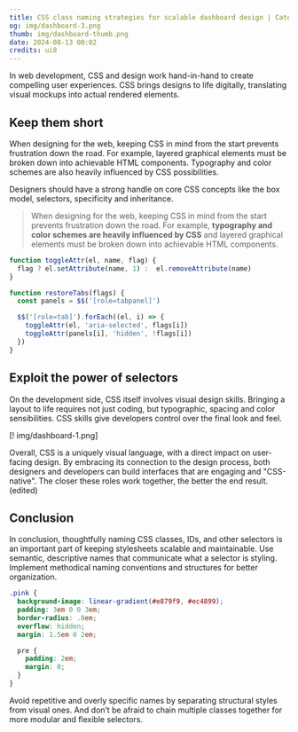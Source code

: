 ```yaml
---
title: CSS class naming strategies for scalable dashboard design | Category 2
og: img/dashboard-3.png
thumb: img/dashboard-thumb.png
date: 2024-08-13 00:02
credits: ui8
---
```


In web development, CSS and design work hand-in-hand to create compelling user experiences. CSS brings designs to life digitally, translating visual mockups into actual rendered elements.

## Keep them short

When designing for the web, keeping CSS in mind from the start prevents frustration down the road. For example, layered graphical elements must be broken down into achievable HTML components. Typography and color schemes are also heavily influenced by CSS possibilities.

Designers should have a strong handle on core CSS concepts like the box model, selectors, specificity and inheritance.

> When designing for the web, keeping CSS in mind from the start prevents frustration down the road. For example, **typography and color schemes are heavily influenced by CSS** and layered graphical elements must be broken down into achievable HTML components.

``` js .blue
function toggleAttr(el, name, flag) {
  flag ? el.setAttribute(name, 1) :  el.removeAttribute(name)
}

function restoreTabs(flags) {
  const panels = $$('[role=tabpanel]')

  $$('[role=tab]').forEach((el, i) => {
    toggleAttr(el, 'aria-selected', flags[i])
    toggleAttr(panels[i], 'hidden', !flags[i])
  })
}
```

## Exploit the power of selectors

On the development side, CSS itself involves visual design skills. Bringing a layout to life requires not just coding, but typographic, spacing and color sensibilities. CSS skills give developers control over the final look and feel.

[! img/dashboard-1.png]

Overall, CSS is a uniquely visual language, with a direct impact on user-facing design. By embracing its connection to the design process, both designers and developers can build interfaces that are engaging and "CSS-native". The closer these roles work together, the better the end result. (edited)


## Conclusion

In conclusion, thoughtfully naming CSS classes, IDs, and other selectors is an important part of keeping stylesheets scalable and maintainable. Use semantic, descriptive names that communicate what a selector is styling. Implement methodical naming conventions and structures for better organization.


```css .pink
.pink {
  background-image: linear-gradient(#e879f9, #ec4899);
  padding: 3em 0 0 3em;
  border-radius: .8em;
  overflow: hidden;
  margin: 1.5em 0 2em;

  pre {
    padding: 2em;
    margin: 0;
  }
}
```

Avoid repetitive and overly specific names by separating structural styles from visual ones. And don’t be afraid to chain multiple classes together for more modular and flexible selectors.
